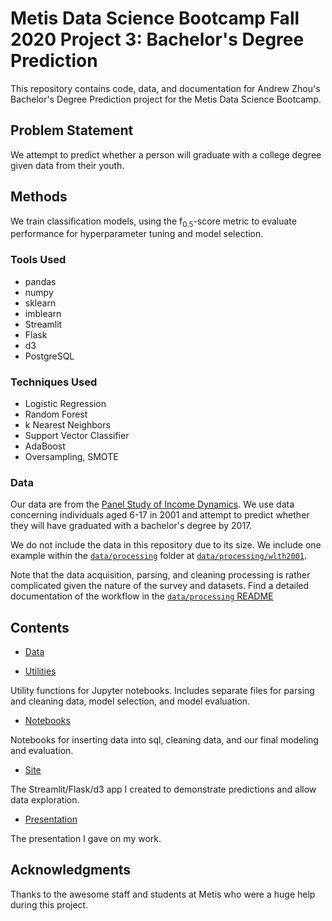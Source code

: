 # Metis Data Science Bootcamp Fall 2020 Project 3: Bachelor's Degree Prediction

This repository contains code, data, and documentation for Andrew Zhou's Bachelor's Degree Prediction project for the Metis Data Science Bootcamp.

## Problem Statement

We attempt to predict whether a person will graduate with a college degree given data from their youth.

## Methods

We train classification models, using the f<sub>0.5</sub>-score metric to evaluate performance for hyperparameter tuning and model selection.

### Tools Used

* pandas
* numpy
* sklearn
* imblearn
* Streamlit
* Flask
* d3
* PostgreSQL

### Techniques Used

* Logistic Regression
* Random Forest
* k Nearest Neighbors
* Support Vector Classifier
* AdaBoost
* Oversampling, SMOTE

### Data

Our data are from the [Panel Study of Income Dynamics](https://psidonline.isr.umich.edu/). We use data concerning individuals aged 6-17 in 2001 and attempt to predict whether they will have graduated with a bachelor's degree by 2017.

We do not include the data in this repository due to its size. We include one example within the [```data/processing```](data/processing) folder at [```data/processing/wlth2001```](data/processing/wlth2001).

Note that the data acquisition, parsing, and cleaning processing is rather complicated given the nature of the survey and datasets. Find a detailed documentation of the workflow in the [```data/processing``` README](data/processing/README.md)



## Contents

* [Data](data)



* [Utilities](util)

Utility functions for Jupyter notebooks. Includes separate files for parsing and cleaning data, model selection, and model evaluation.

* [Notebooks](notebooks)

Notebooks for inserting data into sql, cleaning data, and our final modeling and evaluation.

* [Site](site)

The Streamlit/Flask/d3 app I created to demonstrate predictions and allow data exploration.

* [Presentation](project-three-slides.pdf)

The presentation I gave on my work.

## Acknowledgments

Thanks to the awesome staff and students at Metis who were a huge help during this project.